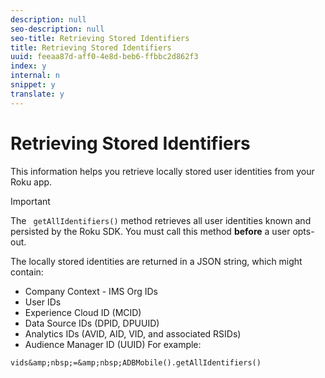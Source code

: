 ```yaml
---
description: null
seo-description: null
seo-title: Retrieving Stored Identifiers
title: Retrieving Stored Identifiers
uuid: feeaa87d-aff0-4e8d-beb6-ffbbc2d862f3
index: y
internal: n
snippet: y
translate: y
---
```


# Retrieving Stored Identifiers

This information helps you retrieve locally stored user identities from your Roku app.


>[!IMPORTANT]
>
>The ` getAllIdentifiers()` method retrieves all user identities known and persisted by the Roku SDK. You must call this method **before** a user opts-out. 



The locally stored identities are returned in a JSON string, which might contain: 

* Company Context - IMS Org IDs
* User IDs
* Experience Cloud ID (MCID)
* Data Source IDs (DPID, DPUUID)
* Analytics IDs (AVID, AID, VID, and associated RSIDs)
* Audience Manager ID (UUID)
For example: 
```
vids&amp;nbsp;=&amp;nbsp;ADBMobile().getAllIdentifiers()
```

